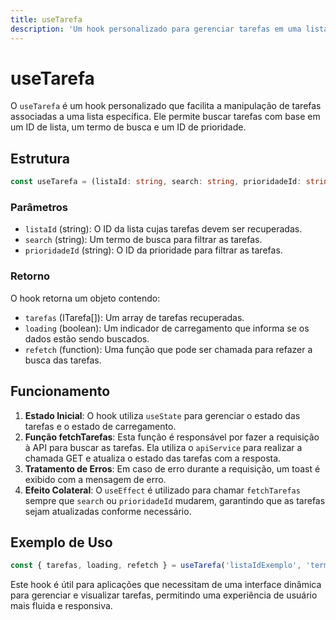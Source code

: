 ```yaml
---
title: useTarefa
description: 'Um hook personalizado para gerenciar tarefas em uma lista, incluindo busca e carregamento de dados.'
---
```


# useTarefa

O `useTarefa` é um hook personalizado que facilita a manipulação de tarefas associadas a uma lista específica. Ele permite buscar tarefas com base em um ID de lista, um termo de busca e um ID de prioridade.

## Estrutura

```typescript
const useTarefa = (listaId: string, search: string, prioridadeId: string) => { ... }
```

### Parâmetros

- `listaId` (string): O ID da lista cujas tarefas devem ser recuperadas.
- `search` (string): Um termo de busca para filtrar as tarefas.
- `prioridadeId` (string): O ID da prioridade para filtrar as tarefas.

### Retorno

O hook retorna um objeto contendo:

- `tarefas` (ITarefa[]): Um array de tarefas recuperadas.
- `loading` (boolean): Um indicador de carregamento que informa se os dados estão sendo buscados.
- `refetch` (function): Uma função que pode ser chamada para refazer a busca das tarefas.

## Funcionamento

1. **Estado Inicial**: O hook utiliza `useState` para gerenciar o estado das tarefas e o estado de carregamento.
2. **Função fetchTarefas**: Esta função é responsável por fazer a requisição à API para buscar as tarefas. Ela utiliza o `apiService` para realizar a chamada GET e atualiza o estado das tarefas com a resposta.
3. **Tratamento de Erros**: Em caso de erro durante a requisição, um toast é exibido com a mensagem de erro.
4. **Efeito Colateral**: O `useEffect` é utilizado para chamar `fetchTarefas` sempre que `search` ou `prioridadeId` mudarem, garantindo que as tarefas sejam atualizadas conforme necessário.

## Exemplo de Uso

```typescript
const { tarefas, loading, refetch } = useTarefa('listaIdExemplo', 'termoDeBusca', 'prioridadeIdExemplo');
```

Este hook é útil para aplicações que necessitam de uma interface dinâmica para gerenciar e visualizar tarefas, permitindo uma experiência de usuário mais fluida e responsiva.
